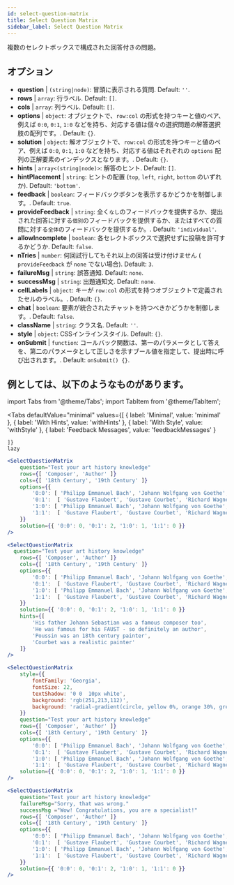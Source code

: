 ```yaml
---
id: select-question-matrix
title: Select Question Matrix
sidebar_label: Select Question Matrix
---
```


複数のセレクトボックスで構成された回答付きの問題。

## オプション

* __question__ | `(string|node)`: 冒頭に表示される質問. Default: `''`.
* __rows__ | `array`: 行ラベル. Default: `[]`.
* __cols__ | `array`: 列ラベル. Default: `[]`.
* __options__ | `object`: オブジェクトで、`row:col` の形式を持つキーと値のペア、例えば `0:0`, `0:1`, `1:0` などを持ち、対応する値は個々の選択問題の解答選択肢の配列です。. Default: `{}`.
* __solution__ | `object`: 解オブジェクトで、`row:col` の形式を持つキーと値のペア、例えば `0:0`, `0:1`, `1:0` などを持ち、対応する値はそれぞれの `options` 配列の正解要素のインデックスとなります。. Default: `{}`.
* __hints__ | `array<(string|node)>`: 解答のヒント. Default: `[]`.
* __hintPlacement__ | `string`: ヒントの配置 (`top`, `left`, `right`, `bottom` のいずれか). Default: `'bottom'`.
* __feedback__ | `boolean`: フィードバックボタンを表示するかどうかを制御します。. Default: `true`.
* __provideFeedback__ | `string`: 全く`なし`のフィードバックを提供するか、提出された回答に対する`個別`のフィードバックを提供するか、またはすべての質問に対する`全体`のフィードバックを提供するか。. Default: `'individual'`.
* __allowIncomplete__ | `boolean`: 各セレクトボックスで選択せずに投稿を許可するかどうか. Default: `false`.
* __nTries__ | `number`: 何回試行してもそれ以上の回答は受け付けません ( `provideFeedback` が `none` でない場合). Default: `3`.
* __failureMsg__ | `string`: 誤答通知. Default: `none`.
* __successMsg__ | `string`: 出題通知文. Default: `none`.
* __cellLabels__ | `object`: キーが `row:col` の形式を持つオブジェクトで定義されたセルのラベル。. Default: `{}`.
* __chat__ | `boolean`: 要素が統合されたチャットを持つべきかどうかを制御します。. Default: `false`.
* __className__ | `string`: クラス名. Default: `''`.
* __style__ | `object`: CSSインラインスタイル. Default: `{}`.
* __onSubmit__ | `function`: コールバック関数は、第一のパラメータとして答えを、第二のパラメータとして正しさを示すブール値を指定して、提出時に呼び出されます。. Default: `onSubmit() {}`.


## 例としては、以下のようなものがあります。


import Tabs from '@theme/Tabs';
import TabItem from '@theme/TabItem';

<Tabs
    defaultValue="minimal"
    values={[
        { label: 'Minimal', value: 'minimal' },
        { label: 'With Hints', value: 'withHints' },
        { label: 'With Style', value: 'withStyle' },
        { label: 'Feedback Messages', value: 'feedbackMessages' }
        
    ]}
    lazy
>

<TabItem value="minimal">

```jsx live
<SelectQuestionMatrix
    question="Test your art history knowledge"
    rows={[ 'Composer', 'Author' ]} 
    cols={[ '18th Century', '19th Century' ]} 
    options={{ 
        '0:0': [ 'Philipp Emmanuel Bach', 'Johann Wolfgang von Goethe', 'Nicolas Poussin'], 
        '0:1':  [ 'Gustave Flaubert', 'Gustave Courbet', 'Richard Wagner'] ,
        '1:0': [ 'Philipp Emmanuel Bach', 'Johann Wolfgang von Goethe', 'Nicolas Poussin'],
        '1:1':  [ 'Gustave Flaubert', 'Gustave Courbet', 'Richard Wagner'] 
    }} 
    solution={{ '0:0': 0, '0:1': 2, '1:0': 1, '1:1': 0 }}
/>
```
</TabItem>

<TabItem value="withHints">

```jsx live
<SelectQuestionMatrix
  question="Test your art history knowledge"
    rows={[ 'Composer', 'Author' ]} 
    cols={[ '18th Century', '19th Century' ]} 
    options={{ 
        '0:0': [ 'Philipp Emmanuel Bach', 'Johann Wolfgang von Goethe', 'Nicolas Poussin'], 
        '0:1':  [ 'Gustave Flaubert', 'Gustave Courbet', 'Richard Wagner'] ,
        '1:0': [ 'Philipp Emmanuel Bach', 'Johann Wolfgang von Goethe', 'Nicolas Poussin'],
        '1:1':  [ 'Gustave Flaubert', 'Gustave Courbet', 'Richard Wagner'] 
    }} 
    solution={{ '0:0': 0, '0:1': 2, '1:0': 1, '1:1': 0 }}
    hints={[
        'His father Johann Sebastian was a famous composer too',
        'He was famous for his FAUST - so definitely an author',
        'Poussin was an 18th century painter',
        'Courbet was a realistic painter'
    ]}
/>
```
</TabItem>

<TabItem value="withStyle">

```jsx live
<SelectQuestionMatrix
    style={{ 
        fontFamily: 'Georgia',
        fontSize: 22, 
        textShadow: '0 0  10px white',
        background: 'rgb(251,213,112)',
        background: 'radial-gradient(circle, yellow 0%, orange 30%, green 100%)'
    }}
    question="Test your art history knowledge"
    rows={[ 'Composer', 'Author' ]} 
    cols={[ '18th Century', '19th Century' ]} 
    options={{ 
        '0:0': [ 'Philipp Emmanuel Bach', 'Johann Wolfgang von Goethe', 'Nicolas Poussin'], 
        '0:1':  [ 'Gustave Flaubert', 'Gustave Courbet', 'Richard Wagner'] ,
        '1:0': [ 'Philipp Emmanuel Bach', 'Johann Wolfgang von Goethe', 'Nicolas Poussin'],
        '1:1':  [ 'Gustave Flaubert', 'Gustave Courbet', 'Richard Wagner'] }} 
    solution={{ '0:0': 0, '0:1': 2, '1:0': 1, '1:1': 0 }}
/>
```
</TabItem>


<TabItem value="feedbackMessages">

```jsx live
<SelectQuestionMatrix
    question="Test your art history knowledge"
    failureMsg="Sorry, that was wrong." 
    successMsg ="Wow! Congratulations, you are a specialist!"
    rows={[ 'Composer', 'Author' ]} 
    cols={[ '18th Century', '19th Century' ]} 
    options={{ 
        '0:0': [ 'Philipp Emmanuel Bach', 'Johann Wolfgang von Goethe', 'Nicolas Poussin'], 
        '0:1':  [ 'Gustave Flaubert', 'Gustave Courbet', 'Richard Wagner'] ,
        '1:0': [ 'Philipp Emmanuel Bach', 'Johann Wolfgang von Goethe', 'Nicolas Poussin'],
        '1:1':  [ 'Gustave Flaubert', 'Gustave Courbet', 'Richard Wagner'] 
    }} 
    solution={{ '0:0': 0, '0:1': 2, '1:0': 1, '1:1': 0 }}
/>
```

</TabItem>

</Tabs>

